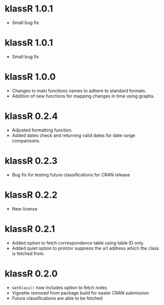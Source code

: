 # klassR 1.0.1

- Small bug fix

# klassR 1.0.1

- Small bug fix

# klassR 1.0.0

- Changes to main functions names to adhere to standard formats.
- Addition of new functions for mapping changes in time using graphs.

# klassR 0.2.4

- Adjusted formatting function. 
- Added dates check and returning valid dates for date range comparisons.


# klassR 0.2.3

- Bug fix for testing future classifications for CRAN release


# klassR 0.2.2

- New license


# klassR 0.2.1

- Added option to fetch correspondence table using table ID only.
- Added quiet option to print/or suppress the url address which the class is fetched from.


# klassR 0.2.0

- `GetKlass()` now includes option to fetch notes
- Vignette removed from package build for easier CRAN submission
- Future classifications are able to be fetched
